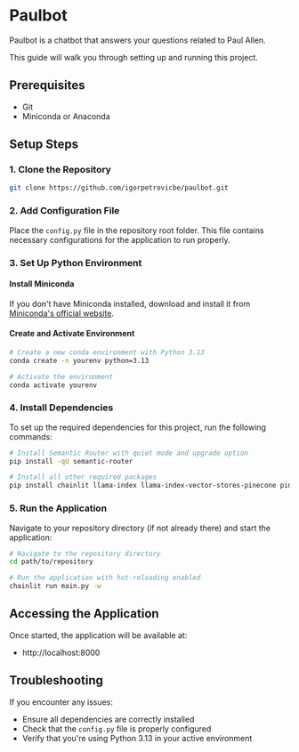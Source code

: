 # Paulbot

Paulbot is a chatbot that answers your questions related to Paul Allen.

This guide will walk you through setting up and running this project.

## Prerequisites

- Git
- Miniconda or Anaconda

## Setup Steps

### 1. Clone the Repository

```bash
git clone https://github.com/igorpetrovicbe/paulbot.git
```

### 2. Add Configuration File

Place the `config.py` file in the repository root folder. This file contains necessary configurations for the application to run properly.

### 3. Set Up Python Environment

#### Install Miniconda

If you don't have Miniconda installed, download and install it from [Miniconda's official website](https://docs.anaconda.com/miniconda/).

#### Create and Activate Environment

```bash
# Create a new conda environment with Python 3.13
conda create -n yourenv python=3.13

# Activate the environment
conda activate yourenv
```

### 4. Install Dependencies

To set up the required dependencies for this project, run the following commands:

```bash
# Install Semantic Router with quiet mode and upgrade option
pip install -qU semantic-router

# Install all other required packages
pip install chainlit llama-index llama-index-vector-stores-pinecone pinecone llama-index-llms-openai voyageai
```

### 5. Run the Application

Navigate to your repository directory (if not already there) and start the application:

```bash
# Navigate to the repository directory
cd path/to/repository

# Run the application with hot-reloading enabled
chainlit run main.py -w
```

## Accessing the Application

Once started, the application will be available at:
- http://localhost:8000

## Troubleshooting

If you encounter any issues:
- Ensure all dependencies are correctly installed
- Check that the `config.py` file is properly configured
- Verify that you're using Python 3.13 in your active environment